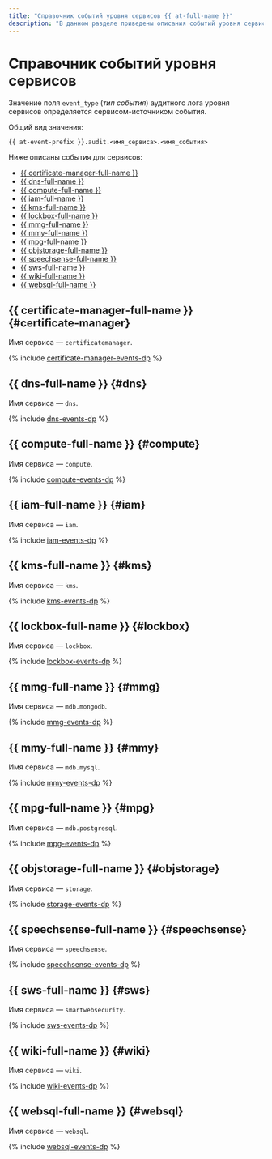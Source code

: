 ```yaml
---
title: "Справочник событий уровня сервисов {{ at-full-name }}"
description: "В данном разделе приведены описания событий уровня сервисов, собираемых в сервисах {{ yandex-cloud }}."
---
```


# Справочник событий уровня сервисов

Значение поля `event_type` (_тип события_) аудитного лога уровня сервисов определяется сервисом-источником события.

Общий вид значения:

```text
{{ at-event-prefix }}.audit.<имя_сервиса>.<имя_события>
```

Ниже описаны события для сервисов:

* [{{ certificate-manager-full-name }}](#certificate-manager)
* [{{ dns-full-name }}](#dns)
* [{{ compute-full-name }}](#compute)
* [{{ iam-full-name }}](#iam)
* [{{ kms-full-name }}](#kms)
* [{{ lockbox-full-name }}](#lockbox)
* [{{ mmg-full-name }}](#mmg)
* [{{ mmy-full-name }}](#mmy)
* [{{ mpg-full-name }}](#mpg)
* [{{ objstorage-full-name }}](#objstorage)
* [{{ speechsense-full-name }}](#speechsense)
* [{{ sws-full-name }}](#sws)
* [{{ wiki-full-name }}](#wiki)
* [{{ websql-full-name }}](#websql)

## {{ certificate-manager-full-name }} {#certificate-manager}

Имя сервиса — `certificatemanager`.

{% include [certificate-manager-events-dp](../../_includes/audit-trails/events/certificate-manager-events-dp.md) %}

## {{ dns-full-name }} {#dns}

Имя сервиса — `dns`.

{% include [dns-events-dp](../../_includes/audit-trails/events/dns-events-dp.md) %}

## {{ compute-full-name }} {#compute}

Имя сервиса — `compute`.

{% include [compute-events-dp](../../_includes/audit-trails/events/compute-events-dp.md) %}

## {{ iam-full-name }} {#iam}

Имя сервиса — `iam`.

{% include [iam-events-dp](../../_includes/audit-trails/events/iam-events-dp.md) %}

## {{ kms-full-name }} {#kms}

Имя сервиса — `kms`.

{% include [kms-events-dp](../../_includes/audit-trails/events/kms-events-dp.md) %}

## {{ lockbox-full-name }} {#lockbox}

Имя сервиса — `lockbox`.

{% include [lockbox-events-dp](../../_includes/audit-trails/events/lockbox-events-dp.md) %}

## {{ mmg-full-name }} {#mmg}

Имя сервиса — `mdb.mongodb`.

{% include [mmg-events-dp](../../_includes/audit-trails/events/mmg-events-dp.md) %}

## {{ mmy-full-name }} {#mmy}

Имя сервиса — `mdb.mysql`.

{% include [mmy-events-dp](../../_includes/audit-trails/events/mmy-events-dp.md) %}

## {{ mpg-full-name }} {#mpg}

Имя сервиса — `mdb.postgresql`.

{% include [mpg-events-dp](../../_includes/audit-trails/events/mpg-events-dp.md) %}

## {{ objstorage-full-name }} {#objstorage}

Имя сервиса — `storage`.

{% include [storage-events-dp](../../_includes/audit-trails/events/storage-events-dp.md) %}

## {{ speechsense-full-name }} {#speechsense}

Имя сервиса — `speechsense`.

{% include [speechsense-events-dp](../../_includes/audit-trails/events/speechsense-events-dp.md) %}

## {{ sws-full-name }} {#sws}

Имя сервиса — `smartwebsecurity`.

{% include [sws-events-dp](../../_includes/audit-trails/events/sws-events-dp.md) %}

## {{ wiki-full-name }} {#wiki}

Имя сервиса — `wiki`.

{% include [wiki-events-dp](../../_includes/audit-trails/events/wiki-events-dp.md) %}

## {{ websql-full-name }} {#websql}

Имя сервиса — `websql`.

{% include [websql-events-dp](../../_includes/audit-trails/events/websql-events-dp.md) %}
